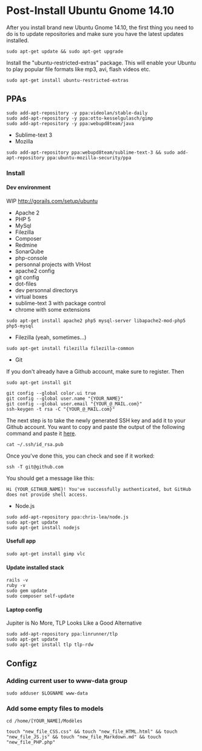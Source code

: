 Post-Install Ubuntu Gnome 14.10
===============================

After you install brand new Ubuntu Gnome 14.10, the first thing you need to do is to update repositories and make sure you have the latest updates installed.

```
sudo apt-get update && sudo apt-get upgrade
```

Install the "ubuntu-restricted-extras" package. This will enable your Ubuntu to play popular file formats like mp3, avi, flash videos etc.

```
sudo apt-get install ubuntu-restricted-extras
```

PPAs
----

```
sudo add-apt-repository -y ppa:videolan/stable-daily
sudo add-apt-repository -y ppa:otto-kesselgulasch/gimp
sudo add-apt-repository -y ppa:webupd8team/java
```


* Sublime-text 3
* Mozilla

```
sudo add-apt-repository ppa:webupd8team/sublime-text-3 && sudo add-apt-repository ppa:ubuntu-mozilla-security/ppa
```

### Install

#### Dev environment

WIP http://gorails.com/setup/ubuntu

* Apache 2
* PHP 5
* MySql
* Filezilla
* Composer
* Redmine
* SonarQube
* php-console
* personnal projects with VHost
* apache2 config
* git config
* dot-files
* dev personnal directorys
* virtual boxes
* sublime-text 3 with package control
* chrome with some extensions

```
sudo apt-get install apache2 php5 mysql-server libapache2-mod-php5 php5-mysql
```

* Filezilla (yeah, sometimes...)

```
sudo apt-get install filezilla filezilla-common
```

* Git

If you don't already have a Github account, make sure to register. Then

```
sudo apt-get install git

git config --global color.ui true
git config --global user.name "{YOUR_NAME}"
git config --global user.email "{YOUR_@_MAIL.com}"
ssh-keygen -t rsa -C "{YOUR_@_MAIL.com}"

```

The next step is to take the newly generated SSH key and add it to your Github account. You want to copy and paste the output of the following command and paste it [here](https://github.com/settings/ssh).

```
cat ~/.ssh/id_rsa.pub
```

Once you've done this, you can check and see if it worked:

```
ssh -T git@github.com
```

You should get a message like this:

```
Hi {YOUR_GITHUB_NAME}! You've successfully authenticated, but GitHub does not provide shell access.
```

* Node.js

```
sudo add-apt-repository ppa:chris-lea/node.js
sudo apt-get update
sudo apt-get install nodejs
```

#### Usefull app

```
sudo apt-get install gimp vlc
```

#### Update installed stack

```
rails -v
ruby -v
sudo gem update
sudo composer self-update
```

#### Laptop config

Jupiter is No More, TLP Looks Like a Good Alternative

```
sudo add-apt-repository ppa:linrunner/tlp
sudo apt-get update
sudo apt-get install tlp tlp-rdw
```

Configz
-------

### Adding current user to www-data group

```
sudo adduser $LOGNAME www-data
```

### Add some empty files to models

```
cd /home/[YOUR_NAME]/Modèles

touch "new_file_CSS.css" && touch "new_file_HTML.html" && touch "new_file_JS.js" && touch "new_file_Markdown.md" && touch "new_file_PHP.php"
```
